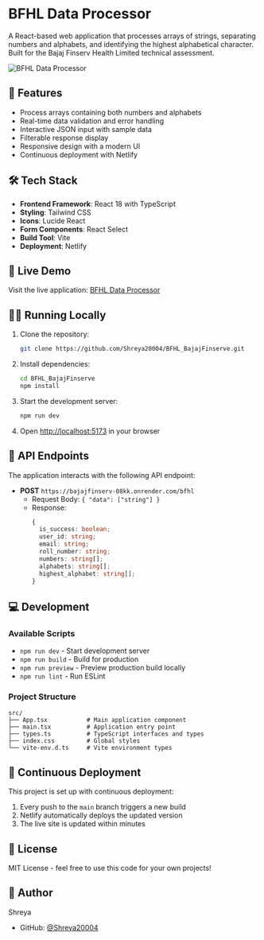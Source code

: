 # BFHL Data Processor

A React-based web application that processes arrays of strings, separating numbers and alphabets, and identifying the highest alphabetical character. Built for the Bajaj Finserv Health Limited technical assessment.

![BFHL Data Processor](https://i.ibb.co/Q3yJt5s1/Screenshot-2025-02-21-231749.png)

## 🌟 Features

- Process arrays containing both numbers and alphabets  
- Real-time data validation and error handling  
- Interactive JSON input with sample data  
- Filterable response display  
- Responsive design with a modern UI  
- Continuous deployment with Netlify  

## 🛠️ Tech Stack

- **Frontend Framework**: React 18 with TypeScript  
- **Styling**: Tailwind CSS  
- **Icons**: Lucide React  
- **Form Components**: React Select  
- **Build Tool**: Vite  
- **Deployment**: Netlify  

## 🚀 Live Demo

Visit the live application: [BFHL Data Processor](https://resonant-cocada-5761dc.netlify.app/)

## 🏃‍♂️ Running Locally

1. Clone the repository:
   ```bash
   git clone https://github.com/Shreya20004/BFHL_BajajFinserve.git
   ```

2. Install dependencies:
   ```bash
   cd BFHL_BajajFinserve
   npm install
   ```

3. Start the development server:
   ```bash
   npm run dev
   ```

4. Open [http://localhost:5173](http://localhost:5173) in your browser

## 📝 API Endpoints

The application interacts with the following API endpoint:

- **POST** `https://bajajfinserv-08kk.onrender.com/bfhl`  
  - Request Body: `{ "data": ["string"] }`  
  - Response: 
    ```ts
    {
      is_success: boolean;
      user_id: string;
      email: string;
      roll_number: string;
      numbers: string[];
      alphabets: string[];
      highest_alphabet: string[];
    }
    ```

## 💻 Development

### Available Scripts

- `npm run dev` - Start development server  
- `npm run build` - Build for production  
- `npm run preview` - Preview production build locally  
- `npm run lint` - Run ESLint  

### Project Structure

```
src/
├── App.tsx           # Main application component
├── main.tsx          # Application entry point
├── types.ts          # TypeScript interfaces and types
├── index.css         # Global styles
└── vite-env.d.ts     # Vite environment types
```

## 🔄 Continuous Deployment

This project is set up with continuous deployment:

1. Every push to the `main` branch triggers a new build  
2. Netlify automatically deploys the updated version  
3. The live site is updated within minutes  

## 📄 License

MIT License - feel free to use this code for your own projects!

## 👤 Author

Shreya  
- GitHub: [@Shreya20004](https://github.com/Shreya20004)
